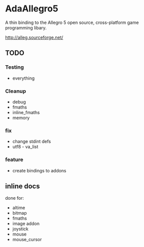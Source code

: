 AdaAllegro5
===========

A thin binding to the Allegro 5 open source, cross-platform
game programming libary.

http://alleg.sourceforge.net/

## TODO

### Testing

* everything

### Cleanup

* debug
* fmaths
* inline_fmaths
* memory

### fix

* change stdint defs
* utf8 - va_list

### feature

* create bindings to addons

## inline docs

done for:

* altime
* bitmap
* fmaths
* image addon
* joystick
* mouse
* mouse_cursor
